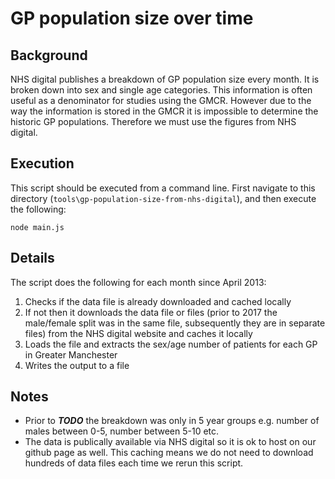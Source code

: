 # GP population size over time

## Background

NHS digital publishes a breakdown of GP population size every month. It is broken down into sex and single age categories. This information is often useful as a denominator for studies using the GMCR. However due to the way the information is stored in the GMCR it is impossible to determine the historic GP populations. Therefore we must use the figures from NHS digital.

## Execution

This script should be executed from a command line. First navigate to this directory (`tools\gp-population-size-from-nhs-digital`), and then execute the following:

```cli
node main.js
```

## Details

The script does the following for each month since April 2013:

1. Checks if the data file is already downloaded and cached locally
2. If not then it downloads the data file or files (prior to 2017 the male/female split was in the same file, subsequently they are in separate files) from the NHS digital website and caches it locally
3. Loads the file and extracts the sex/age number of patients for each GP in Greater Manchester
4. Writes the output to a file

## Notes

- Prior to **_TODO_** the breakdown was only in 5 year groups e.g. number of males between 0-5, number between 5-10 etc.
- The data is publically available via NHS digital so it is ok to host on our github page as well. This caching means we do not need to download hundreds of data files each time we rerun this script.
